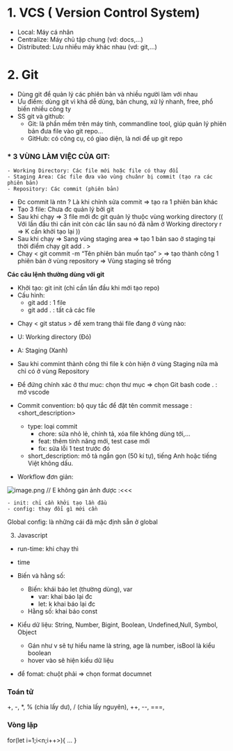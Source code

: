 # 1. VCS ( Version Control System)
- Local: Máy cá  nhân
- Centralize: Máy chủ tập chung (vd: docs,…)
- Distributed: Lưu nhiều máy khác nhau (vd: git,…)

# 2. Git
- Dùng git để quản lý các phiên bản và nhiều người làm với nhau
- Ưu điểm: dùng git vì khá dễ dùng, bản chung, xử lý nhanh, free, phổ biến nhiều công ty
- SS git và github:
    -  Git: là phần mềm trên máy tính, commandline tool, giúp quản lý phiên bản đưa file vào git repo…
    - GitHub: có công cụ, có giao diện, là nơi để up git repo

### * 3 VÙNG LÀM VIỆC CỦA GIT: 
    - Working Directory: Các file mới hoặc file có thay đổi
    - Staging Area: Các file đưa vào vùng chuânr bị commit (tạo ra các phiên bản)
    - Repository: Các commit (phiên bản)

- Đc commit là ntn ? Là khi chỉnh sửa commit ⇒ tạo ra 1 phiên bản khác
- Tạo 3 file: Chưa đc quản lý bởi git
- Sau khi chạy <Git init> ⇒ 3 file mới đc git quản lý thuộc vùng working directory  (( Với lần đầu thì cần init còn các lần sau nó đã nằm ở Working directory r ⇒ K cần khởi tạo lại ))
- Sau khi chạy <Git add> ⇒ Sang vùng staging area ⇒ tạo 1 bản sao ở staging tại thời điểm chạy git add . >
- Chạy < git commit -m “Tên phiên bản muốn tạo” > ⇒ tạo thành công 1 phiên bản  ở vùng repository ⇒ Vùng staging sẽ trống


**Các câu lệnh thường dùng với git**
- Khởi tạo: git init (chỉ cần lần đầu khi mới tạo repo)
- Cấu hình:
    - git add <file name> : 1 file
    - git add . : tất cả các file

* Chạy < git status > để xem trang thái file đang ở vùng nào:
- U: Working directory (Đỏ)
- A: Staging (Xanh)
- Sau khi commint thành công thì file k còn hiện ở vùng Staging nữa mà chỉ có ở vùng Repository


- Để đứng chính xác ở thư muc:
    chọn thư mục ⇒ chọn Git bash
    code . : mở vscode

- Commit convention: bộ quy tắc để đặt tên commit message
    <type>: <short_description>
    - type: loại commit
        - chore: sửa nhỏ lẻ, chính tả, xóa file không dùng tới,...
        - feat: thêm tính năng mới, test case mới
        - fix: sửa lỗi 1 test trước đó
    - short_description: mô tả ngắn gọn (50 kí tự), tiếng Anh hoặc tiếng Việt không dấu.

- Workflow đơn giản:

![image.png](https://prnt.sc/L_ulBFK8khza)  // E không gán ảnh được :<<<

    - init: chỉ cần khởi tạo lần đầu
    - config: thay đổi gì mới cần

Global config: là những cái đã mặc định sẵn ở global

3. Javascript

- run-time: khi chạy thì
- time

- Biến và hằng số:
    - Biến: khái báo let (thường dùng), var
        + var: khai báo lại đc
        + let: k khai báo lại đc
    - Hằng số: khai báo const

- Kiểu dữ liệu: String, Number, Bigint, Boolean, Undefined,Null, Symbol, Object
    + Gán như v sẽ tự hiểu name là string, age là number, isBool là kiểu boolean
    + hover vào sẽ hiện kiểu dữ liệu


- để fomat: chuột phải ⇒ chọn format documnet


### Toán tử
+, -, *, % (chia lấy dư), / (chia lấy nguyên), ++, --, ===, 
### Vòng lặp 
for(let i=1;i<n;i++>){
    ...
}

